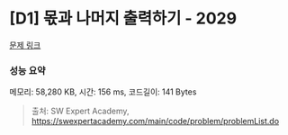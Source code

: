 # [D1] 몫과 나머지 출력하기 - 2029 

[문제 링크](https://swexpertacademy.com/main/code/problem/problemDetail.do?contestProbId=AV5QGNvKAtEDFAUq) 

### 성능 요약

메모리: 58,280 KB, 시간: 156 ms, 코드길이: 141 Bytes



> 출처: SW Expert Academy, https://swexpertacademy.com/main/code/problem/problemList.do